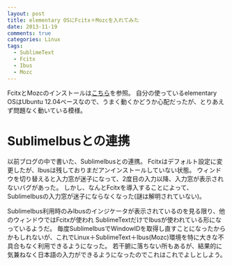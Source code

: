 ```yaml
---
layout: post
title: elementary OSにFcitx＋Mozcを入れてみた
date: 2013-11-19
comments: true
categories: Linux
tags: 
  - SublimeText
  - Fcitx
  - Ibus
  - Mozc
---
```



FcitxとMozcのインストールは[こちら](http://gihyo.jp/admin/serial/01/ubuntu-recipe/0274)を参照。
自分の使っているelementary OSはUbuntu 12.04ベースなので、うまく動くかどうか心配だったが、とりあえず問題なく動いている模様。
<!-- more -->
# SublimeIbusとの連携

以前ブログの中で書いた、SublimeIbusとの連携。
Fcitxはデフォルト設定に変更したが、Ibusは残しておりまだアンインストールしていない状態。
ウィンドウを切り替えると入力窓が迷子になって、2度目の入力以降、入力窓が表示されないバグがあった。
しかし、なんとFcitxを導入することによって、SublimeIbusの入力窓が迷子にならなくなった(謎は解明されていない)。

SublimeIbus利用時のみIbusのインジケータが表示されているのを見る限り、他のウィンドウではFcitxが使われ
SublimeTextだけでIbusが使われている形になっているようだ。
毎度SublimeIbusでWindowIDを取得し直すことになったからかもしれないが、これでLinux＋SublimeText＋Ibus(Mozc)環境を特に大きな不具合もなく利用できるようになった。
若干腑に落ちない所もあるが、結果的に気兼ねなく日本語の入力ができるようになったのでこれはこれでよしとしよう。
